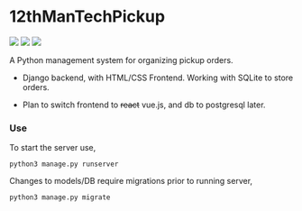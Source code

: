 # 12thManTechPickup

![](https://img.shields.io/badge/Python-3776AB?style=for-the-badge&logo=python&logoColor=white)
![](https://img.shields.io/badge/Django-092E20?style=for-the-badge&logo=django&logoColor=white)
![](https://img.shields.io/badge/SQLite-07405E?style=for-the-badge&logo=sqlite&logoColor=white)

A Python management system for organizing pickup orders.

- Django backend, with HTML/CSS Frontend. Working with SQLite to store orders. 

- Plan to switch frontend to ~~react~~ vue.js, and db to postgresql later.

### Use

To start the server use,

    python3 manage.py runserver

Changes to models/DB require migrations prior to running server,
    
    python3 manage.py migrate


    
